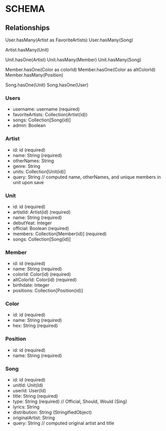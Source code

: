 # SCHEMA

## Relationships
User.hasMany(Artist as FavoriteArtists)
User.hasMany(Song)

Artist.hasMany(Unit)

Unit.hasOne(Artist)
Unit.hasMany(Member)
Unit.hasMany(Song)

Member.hasOne(Color as colorId)
Member.hasOne(Color as altColorId)
Member.hasMany(Position)

Song.hasOne(Unit)
Song.hasOne(User)


### Users
  * username: username (required)
  * favoriteArtists: Collection(Artist(id))
  * songs: Collection[Song(id)]
  * admin: Boolean

### Artist
  * id: id (required)
  * name: String (required)
  * otherNames: String
  * genre: String
  * units: Collection[Unit(id)]
  * query: String // computed name, otherNames, and unique members in unit upon save

### Unit
  * id: id (required)
  * artistId: Artist(id) (required)
  * name: String (required)
  * debutYeat: Integer
  * official: Boolean (required)
  * members: Collection[Member(id)] (required)
  * songs: Collection[Song(id)]

### Member
  * id: id (required)
  * name: String (required)
  * colorId: Color(id) (required)
  * altColorId: Color(id) (required)
  * birthdate: Integer
  * positions: Collection[Position(id)]

### Color
  * id: id (required)
  * name: String (required)
  * hex: String (required)

### Position
  * id: id (required)
  * name: String (required)

### Song
  * id: id (required)
  * unitId: Unit(Id)
  * userId: User(Id)
  * title: String (required)
  * type: String (required) // Official, Should, Would (Sing)
  * lyrics: String
  * distribution: String (StringifiedObject)
  * originalArtist: String
  * query: String // computed original artist and title

